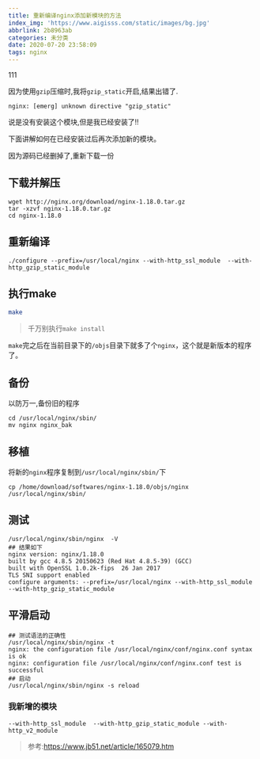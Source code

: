 ```yaml
---
title: 重新编译nginx添加新模块的方法
index_img: 'https://www.aigisss.com/static/images/bg.jpg'
abbrlink: 2b8963ab
categories: 未分类
date: 2020-07-20 23:58:09
tags: nginx
---
```


111

因为使用`gzip`压缩时,我将`gzip_static`开启,结果出错了.

```shell
nginx: [emerg] unknown directive "gzip_static"
```

说是没有安装这个模块,但是我已经安装了!!

下面讲解如何在已经安装过后再次添加新的模块。

因为源码已经删掉了,重新下载一份

## 下载并解压

```shell
wget http://nginx.org/download/nginx-1.18.0.tar.gz
tar -xzvf nginx-1.18.0.tar.gz
cd nginx-1.18.0
```

## 重新编译

```shell
./configure --prefix=/usr/local/nginx --with-http_ssl_module  --with-http_gzip_static_module
```

## 执行make

```sh
make
```

> 千万别执行`make install`

`make`完之后在当前目录下的`/objs`目录下就多了个`nginx`，这个就是新版本的程序了。

## 备份

以防万一,备份旧的程序

```shell
cd /usr/local/nginx/sbin/
mv nginx nginx_bak
```

## 移植

将新的`nginx`程序复制到`/usr/local/nginx/sbin/`下

```shell
cp /home/download/softwares/nginx-1.18.0/objs/nginx /usr/local/nginx/sbin/
```

## 测试

```shell
/usr/local/nginx/sbin/nginx  -V
## 结果如下
nginx version: nginx/1.18.0
built by gcc 4.8.5 20150623 (Red Hat 4.8.5-39) (GCC) 
built with OpenSSL 1.0.2k-fips  26 Jan 2017
TLS SNI support enabled
configure arguments: --prefix=/usr/local/nginx --with-http_ssl_module --with-http_gzip_static_module
```

## 平滑启动

```shell
## 测试语法的正确性
/usr/local/nginx/sbin/nginx -t
nginx: the configuration file /usr/local/nginx/conf/nginx.conf syntax is ok
nginx: configuration file /usr/local/nginx/conf/nginx.conf test is successful
## 启动
/usr/local/nginx/sbin/nginx -s reload
```
### 我新增的模块
```
--with-http_ssl_module  --with-http_gzip_static_module --with-http_v2_module
```



>参考:https://www.jb51.net/article/165079.htm